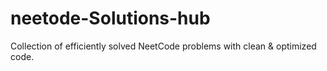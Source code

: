 # neetode-Solutions-hub
Collection of efficiently solved NeetCode problems with clean &amp; optimized code.
